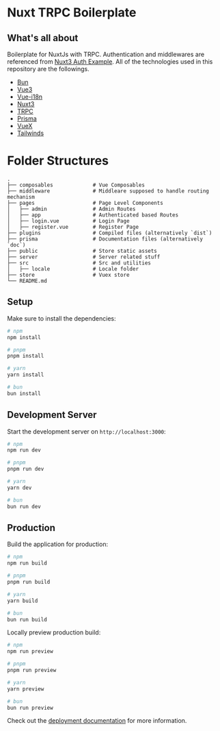 # Nuxt TRPC Boilerplate 

## What's all about

Boilerplate for NuxtJs with TRPC. Authentication and middlewares are referenced from [Nuxt3 Auth Example](https://github.com/damien-hl/nuxt3-auth-example). All of the technologies used in this repository are the followings.

- [Bun](https://bun.sh/)
- [Vue3](https://vuejs.org/)
- [Vue-i18n](https://kazupon.github.io/vue-i18n/)
- [Nuxt3](https://nuxt.com/)
- [TRPC](https://trpc.io/)
- [Prisma](https://www.prisma.io/)
- [VueX](https://vuex.vuejs.org/)
- [Tailwinds](https://tailwindcss.com/)

Folder Structures 
============================

    .
    ├── composables             # Vue Composables 
    ├── middleware              # Middleare supposed to handle routing mechanism
    ├── pages                   # Page Level Components 
    │   ├── admin               # Admin Routes 
    │   ├── app                 # Authenticated based Routes 
    │   ├── login.vue           # Login Page 
    │   ├── register.vue        # Register Page 
    ├── plugins                 # Compiled files (alternatively `dist`)
    ├── prisma                  # Documentation files (alternatively `doc`)
    ├── public                  # Store static assets 
    ├── server                  # Server related stuff
    ├── src                     # Src and utilities
    │   ├── locale              # Locale folder 
    ├── store                   # Vuex store 
    └── README.md

## Setup

Make sure to install the dependencies:

```bash
# npm
npm install

# pnpm
pnpm install

# yarn
yarn install

# bun
bun install
```

## Development Server

Start the development server on `http://localhost:3000`:

```bash
# npm
npm run dev

# pnpm
pnpm run dev

# yarn
yarn dev

# bun
bun run dev
```

## Production

Build the application for production:

```bash
# npm
npm run build

# pnpm
pnpm run build

# yarn
yarn build

# bun
bun run build
```

Locally preview production build:

```bash
# npm
npm run preview

# pnpm
pnpm run preview

# yarn
yarn preview

# bun
bun run preview
```

Check out the [deployment documentation](https://nuxt.com/docs/getting-started/deployment) for more information.
